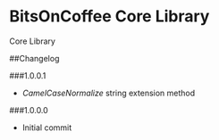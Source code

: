 # BitsOnCoffee Core LibraryCore Library##Changelog###1.0.0.1* _CamelCaseNormalize_ string extension method###1.0.0.0* Initial commit